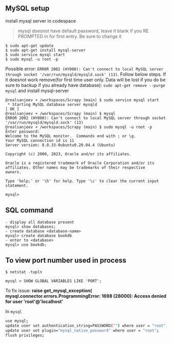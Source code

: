 ## MySQL setup


install mysql server in codespace 
> mysql doesnot have default password, leave it blank if you RE PROMPTED in for first entry. Be sure to change it
```
$ sudo apt-get update
$ sudo apt-get install mysql-server
$ sudo service mysql start 
$ sudo mysql -u root -p
```
Possible error: `ERROR 2002 (HY000): Can't connect to local MySQL server through socket '/var/run/mysqld/mysqld.sock' (13)`. Follow below steps. If it doesnot work remove(for first time user only. Data will be lost if you do be sure to backup if you already have database): `sudo apt-get remove --purge mysql` and install mysql-server
```bashshell
@realsanjeev ➜ /workspaces/Scrapy (main) $ sudo service mysql start 
 * Starting MySQL database server mysqld                                                                                                              [ OK ] 
@realsanjeev ➜ /workspaces/Scrapy (main) $ mysql
ERROR 2002 (HY000): Can't connect to local MySQL server through socket '/var/run/mysqld/mysqld.sock' (13)
@realsanjeev ➜ /workspaces/Scrapy (main) $ sudo mysql -u root -p
Enter password: 
Welcome to the MySQL monitor.  Commands end with ; or \g.
Your MySQL connection id is 11
Server version: 8.0.33-0ubuntu0.20.04.4 (Ubuntu)

Copyright (c) 2000, 2023, Oracle and/or its affiliates.

Oracle is a registered trademark of Oracle Corporation and/or its
affiliates. Other names may be trademarks of their respective
owners.

Type 'help;' or '\h' for help. Type '\c' to clear the current input statement.

mysql> 
```
## SQL command

```
- display all database present
mysql> show databases;
- create database <database-name>
mysql> create database bookdb
- enter to <database>
mysql> use bookdb;
```

## To view port number used in process
```
$ netstat -tupln
```

```
mysql > SHOW GLOBAL VARIABLES LIKE 'PORT';
```

To fix issue: **raise get_mysql_exception(
mysql.connector.errors.ProgrammingError: 1698 (28000): Access denied for user 'root'@'localhost'**

In `mysql`
```bash
use mysql;                                                    
update user set authentication_string=PASSWORD("") where user = "root";
update user set plugin="mysql_native_password" where user = "root";
flush privileges;
```
